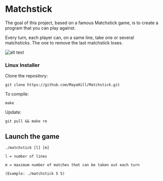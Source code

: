 # Matchstick

The goal of this project, based on a famous Matchstick game, is to create a program that you can play against.

Every turn, each player can, on a same line, take one or several matchsticks.
The one to remove the last matchstick loses.

<img src="https://i.postimg.cc/43B4TQSv/matchstick-gameplay.png" alt="alt text">

### Linux Installer

Clone the repository:

    git clone https://github.com/MayaHill/Matchstick.git

To compile:

    make

Update:

    git pull && make re

## Launch the game

    ./matchstick [l] [m]
    
    l = number of lines

    m = maximum number of matches that can be taken out each turn
    
    (Example: ./matchstick 5 5)
